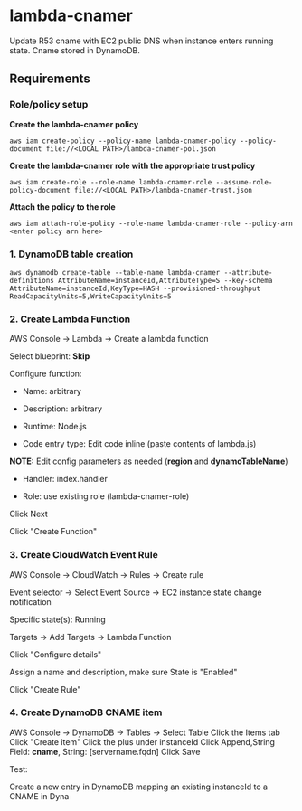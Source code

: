 # lambda-cnamer
Update R53 cname with EC2 public DNS when instance enters running state. Cname stored in DynamoDB.

## Requirements



### Role/policy setup


**Create the lambda-cnamer policy**

`aws iam create-policy --policy-name lambda-cnamer-policy --policy-document file://<LOCAL PATH>/lambda-cnamer-pol.json`


**Create the lambda-cnamer role with the appropriate trust policy**

`aws iam create-role --role-name lambda-cnamer-role --assume-role-policy-document file://<LOCAL PATH>/lambda-cnamer-trust.json`

**Attach the policy to the role**

`aws iam attach-role-policy --role-name lambda-cnamer-role --policy-arn <enter policy arn here>`

### 1. DynamoDB table creation

    aws dynamodb create-table --table-name lambda-cnamer --attribute-definitions AttributeName=instanceId,AttributeType=S --key-schema AttributeName=instanceId,KeyType=HASH --provisioned-throughput ReadCapacityUnits=5,WriteCapacityUnits=5

### 2. Create Lambda Function 

AWS Console -> Lambda -> Create a lambda function

Select blueprint: **Skip**

Configure function:

   * Name: arbitrary
   
   * Description: arbitrary
   
   * Runtime: Node.js

   * Code entry type: Edit code inline (paste contents of lambda.js)


**NOTE:** Edit config parameters as needed (**region** and **dynamoTableName**)

   * Handler: index.handler

   * Role: use existing role (lambda-cnamer-role)

Click Next

Click "Create Function"


### 3. Create CloudWatch Event Rule


AWS Console -> CloudWatch -> Rules -> Create rule

Event selector -> Select Event Source -> EC2 instance state change notification

Specific state(s): Running

Targets -> Add Targets -> Lambda Function

Click "Configure details"

Assign a name and description, make sure State is "Enabled"

Click "Create Rule"


### 4. Create DynamoDB CNAME item

AWS Console -> DynamoDB -> Tables -> Select Table
Click the Items tab
Click "Create item"
Click the plus under instanceId
Click Append,String
Field: **cname**, String: [servername.fqdn]
Click Save


    

Test:

Create a new entry in DynamoDB mapping an existing instanceId to a CNAME in Dyna

